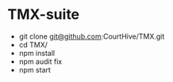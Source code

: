 # TMX-suite

- git clone git@github.com:CourtHive/TMX.git
- cd TMX/
- npm install
- npm audit fix
- npm start
